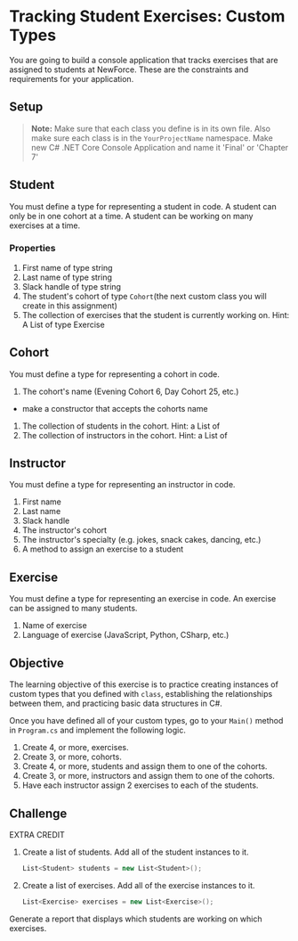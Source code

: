 # Tracking Student Exercises: Custom Types

You are going to build a console application that tracks exercises that are assigned to students at NewForce. These are the constraints and requirements for your application.

## Setup

> **Note:** Make sure that each class you define is in its own file. Also make sure each class is in the `YourProjectName` namespace.
Make new C# .NET Core Console Application and name it 'Final' or 'Chapter 7'



## Student

You must define a type for representing a student in code. A student can only be in one cohort at a time. A student can be working on many exercises at a time.

### Properties

1. First name of type string
1. Last name of type string
1. Slack handle of type string
1. The student's cohort of type ```Cohort```(the next custom class you will create in this assignment)
1. The collection of exercises that the student is currently working on. Hint: A List of type Exercise

## Cohort

You must define a type for representing a cohort in code. 

1. The cohort's name (Evening Cohort 6, Day Cohort 25, etc.)
- make a constructor that accepts the cohorts name
1. The collection of students in the cohort. Hint: a List of <Student>
1. The collection of instructors in the cohort. Hint: a List of <Instructor>

## Instructor

You must define a type for representing an instructor in code.

1. First name
1. Last name
1. Slack handle
1. The instructor's cohort
1. The instructor's specialty (e.g. jokes, snack cakes, dancing, etc.)
1. A method to assign an exercise to a student

## Exercise

You must define a type for representing an exercise in code. An exercise can be assigned to many students.

1. Name of exercise
1. Language of exercise (JavaScript, Python, CSharp, etc.)

## Objective

The learning objective of this exercise is to practice creating instances of custom types that you defined with `class`, establishing the relationships between them, and practicing basic data structures in C#.

Once you have defined all of your custom types, go to your `Main()` method in `Program.cs` and implement the following logic.

1. Create 4, or more, exercises.
1. Create 3, or more, cohorts.
1. Create 4, or more, students and assign them to one of the cohorts.
1. Create 3, or more, instructors and assign them to one of the cohorts.
1. Have each instructor assign 2 exercises to each of the students.

## Challenge
EXTRA CREDIT
1. Create a list of students. Add all of the student instances to it.
    ```cs
    List<Student> students = new List<Student>();
    ```
1. Create a list of exercises. Add all of the exercise instances to it.
    ```cs
    List<Exercise> exercises = new List<Exercise>();
    ```

Generate a report that displays which students are working on which exercises.

